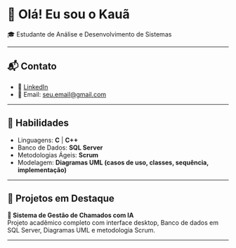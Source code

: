 # 👋 Olá! Eu sou o Kauã

🎓 Estudante de Análise e Desenvolvimento de Sistemas  

---

## 📬 Contato

- 💼 [LinkedIn](https://www.linkedin.com/in/seu-usuario)  
- 📧 Email: seu.email@gmail.com

---

## 🧠 Habilidades

- Linguagens: **C** | **C++**
- Banco de Dados: **SQL Server**
- Metodologias Ágeis: **Scrum**
- Modelagem: **Diagramas UML (casos de uso, classes, sequência, implementação)**

---

## 💼 Projetos em Destaque

**🔧 Sistema de Gestão de Chamados com IA**  
Projeto acadêmico completo com interface desktop, Banco de dados em SQL Server, Diagramas UML e metodologia Scrum.

---



